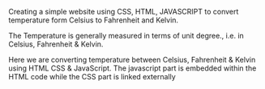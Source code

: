 Creating a simple website using CSS, HTML,
JAVASCRIPT to convert temperature form
Celsius to Fahrenheit and Kelvin.

 The Temperature is generally measured in terms of unit degree., i.e. in Celsius, Fahrenheit & Kelvin.

 Here we are converting temperature between Celsius, Fahrenheit & Kelvin using HTML CSS & JavaScript.
 The javascript part is embedded within the HTML code
 while the CSS part is linked externally
